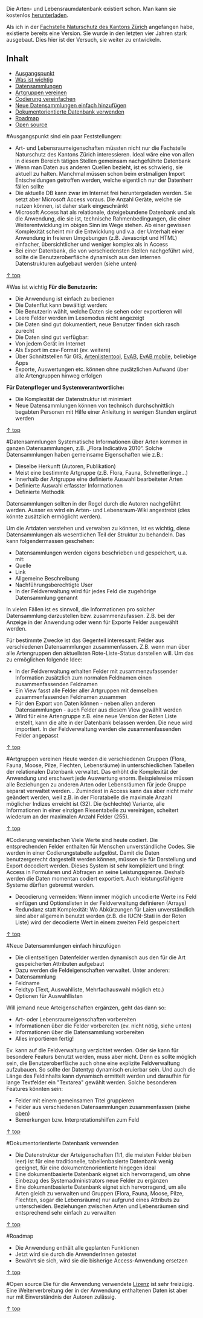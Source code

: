 <a name="top"></a>
Die Arten- und Lebensraumdatenbank existiert schon. Man kann sie kostenlos [herunterladen](http://www.aln.zh.ch/internet/baudirektion/aln/de/naturschutz/naturschutzdaten/tools/arten_db.html#a-content).


Als ich in der [Fachstelle Naturschutz des Kantons Zürich](http://www.naturschutz.zh.ch) angefangen habe, existierte bereits eine Version. Sie wurde in den letzten vier Jahren stark ausgebaut. Dies hier ist der Versuch, sie weiter zu entwickeln.

## Inhalt ##
* <a href="#Ausgangspunkt">Ausgangspunkt</a>
* <a href="#WasIstWichtig">Was ist wichtig</a>
* <a href="#Datensammlungen">Datensammlungen</a>
* <a href="#ArtgruppenVereinen">Artgruppen vereinen</a>
* <a href="#CodierungVereinfachen">Codierung vereinfachen</a>
* <a href="#NeueDatensammlungenEinfachHinzufügen">Neue Datensammlungen einfach hinzufügen</a>
* <a href="#DokumentorientierteDatenbankVerwenden">Dokumentorientierte Datenbank verwenden</a>
* <a href="#Roadmap">Roadmap</a>
* <a href="#OpenSource">Open source</a>

<a name="Ausgangspunkt"></a>
#Ausgangspunkt
sind ein paar Feststellungen:

- Art- und Lebensraumeigenschaften müssten nicht nur die Fachstelle Naturschutz des Kantons Zürich interessieren. Ideal wäre eine von allen in diesem Bereich tätigen Stellen gemeinsam nachgeführte Datenbank
- Wenn man Daten aus anderen Quellen bezieht, ist es schwierig, sie aktuell zu halten. Manchmal müssen schon beim erstmaligen Import Entscheidungen getroffen werden, welche eigentlich nur der Datenherr fällen sollte
- Die aktuelle DB kann zwar im Internet frei heruntergeladen werden. Sie setzt aber Microsoft Access voraus. Die Anzahl Geräte, welche sie nutzen können, ist daher stark eingeschränkt
- Microsoft Access hat als relationale, dateigebundene Datenbank und als die Anwendung, die sie ist, technische Rahmenbedingungen, die einer Weiterentwicklung im obigen Sinn im Wege stehen. Ab einer gewissen Komplexität scheint mir die Entwicklung und v.a. der Unterhalt einer Anwendung in freieren Umgebungen (z.B. Javascript und HTML) einfacher, übersichtlicher und weniger komplex als in Access
- Bei einer Datenbank, die von verschiedensten Stellen nachgeführt wird, sollte die Benutzeroberfläche dynamisch aus den internen Datenstrukturen aufgebaut werden (siehe unten)

<a href="#top">&#8593; top</a>

<a name="WasIstWichtig"></a>
#Was ist wichtig
**Für die Benutzerin:**

- Die Anwendung ist einfach zu bedienen
- Die Datenflut kann bewältigt werden:
 - Die Benutzerin wählt, welche Daten sie sehen oder exportieren will
 - Leere Felder werden im Lesemodus nicht angezeigt
- Die Daten sind gut dokumentiert, neue Benutzer finden sich rasch zurecht
- Die Daten sind gut verfügbar:
 - Von jedem Gerät im Internet
 - Als Export im csv-Format (ev. weitere)
 - Über Schnittstellen für GIS, [Artenlistentool](http://www.aln.zh.ch/internet/baudirektion/aln/de/naturschutz/naturschutzdaten/tools/artenlistentool.html#a-content), [EvAB](http://www.aln.zh.ch/internet/baudirektion/aln/de/naturschutz/naturschutzdaten/tools/evab.html#a-content), [EvAB mobile](https://github.com/barbalex/EvabMobile), beliebige Apps
- Exporte, Auswertungen etc. können ohne zusätzlichen Aufwand über alle Artengruppen hinweg erfolgen


**Für Datenpfleger und Systemverantwortliche:**

- Die Komplexität der Datenstruktur ist minimiert
- Neue Datensammlungen können von technisch durchschnittlich begabten Personen mit Hilfe einer Anleitung in wenigen Stunden ergänzt werden

<a href="#top">&#8593; top</a>

<a name="Datensammlungen"></a>
#Datensammlungen
Systematische Informationen über Arten kommen in ganzen Datensammlungen, z.B. „Flora Indicativa 2010“. Solche Datensammlungen haben gemeinsame Eigenschaften wie z.B.:

- Dieselbe Herkunft (Autoren, Publikation)
- Meist eine bestimmte Artgruppe (z.B. Flora, Fauna, Schmetterlinge…)
- Innerhalb der Artgruppe eine definierte Auswahl bearbeiteter Arten
- Definierte Auswahl erfasster Informationen
- Definierte Methodik

Datensammlungen sollten in der Regel durch die Autoren nachgeführt werden. Ausser es wird ein Arten- und Lebensraum-Wiki angestrebt (dies könnte zusätzlich ermöglicht werden).

Um die Artdaten verstehen und verwalten zu können, ist es wichtig, diese Datensammlungen als wesentlichen Teil der Struktur zu behandeln. Das kann folgendermassen geschehen:

- Datensammlungen werden eigens beschrieben und gespeichert, u.a. mit:
 - Quelle
 - Link
 - Allgemeine Beschreibung
 - Nachführungsberechtigte User
- In der Feldverwaltung wird für jedes Feld die zugehörige Datensammlung genannt

In vielen Fällen ist es sinnvoll, die Informationen pro solcher Datensammlung darzustellen bzw. zusammenzufassen. Z.B. bei der Anzeige in der Anwendung oder wenn für Exporte Felder ausgewählt werden.

<a name="FelderZusammenfassen"></a>
Für bestimmte Zwecke ist das Gegenteil interessant: Felder aus verschiedenen Datensammlungen zusammenfassen. Z.B. wenn man über alle Artengruppen den aktuellsten Rote-Liste-Status darstellen will. Um das zu ermöglichen folgende Idee:

- In der Feldverwaltung erhalten Felder mit zusammenzufassender Information zusätzlich zum normalen Feldnamen einen zusammenfassenden Feldnamen
- Ein View fasst alle Felder aller Artgruppen mit demselben zusammenfassenden Feldnamen zusammen
- Für den Export von Daten können - neben allen anderen Datensammlungen - auch Felder aus diesem View gewählt werden
- Wird für eine Artengruppe z.B. eine neue Version der Roten Liste erstellt, kann die alte in der Datenbank belassen werden. Die neue wird importiert. In der Feldverwaltung werden die zusammenfassenden Felder angepasst

<a href="#top">&#8593; top</a>

<a name="ArtgruppenVereinen"></a>
#Artgruppen vereinen
Heute werden die verschiedenen Gruppen (Flora, Fauna, Moose, Pilze, Flechten, Lebensräume) in unterschiedlichen Tabellen der relationalen Datenbank verwaltet. Das erhöht die Komplexität der Anwendung und erschwert jede Auswertung enorm. Beispielweise müssen alle Beziehungen zu anderen Arten oder Lebensräumen für jede Gruppe separat verwaltet werden... Zumindest in Access kann das aber nicht mehr geändert werden, weil z.B. in der Floratabelle die maximale Anzahl möglicher Indizes erreicht ist (32). Die (schlechte) Variante, alle Informationen in einer einzigen Riesentabelle zu vereinigen, scheitert wiederum an der maximalen Anzahl Felder (255).

<a href="#top">&#8593; top</a>

<a name="CodierungVereinfachen"></a>
#Codierung vereinfachen
Viele Werte sind heute codiert. Die entsprechenden Felder enthalten für Menschen unverständliche Codes. Sie werden in einer Codierungstabelle aufgelöst. Damit die Daten benutzergerecht dargestellt werden können, müssen sie für Darstellung und Export decodiert werden. Dieses System ist sehr kompliziert und bringt Access in Formularen und Abfragen an seine Leistungsgrenze. Deshalb werden die Daten momentan codiert exportiert. Auch leistungsfähigere Systeme dürften gebremst werden.
- Decodierung vermeiden: Wenn immer möglich uncodierte Werte ins Feld einfügen und Optionslisten in der Feldverwaltung definieren (Arrays)
- Redundanz statt Komplexität: Wo Abkürzungen für Laien unverständlich sind aber allgemein benutzt werden (z.B. die IUCN-Stati in der Roten Liste) wird der decodierte Wert in einem zweiten Feld gespeichert

<a href="#top">&#8593; top</a>

<a name="NeueDatensammlungenEinfachHinzufügen"></a>
#Neue Datensammlungen einfach hinzufügen
- Die clientseitigen Datenfelder werden dynamisch aus den für die Art gespeicherten Attributen aufgebaut
- Dazu werden die Feldeigenschaften verwaltet. Unter anderen:
 - Datensammlung
 - Feldname
 - Feldtyp (Text, Auswahlliste, Mehrfachauswahl möglich etc.)
 - Optionen für Auswahllisten

Will jemand neue Arteigenschaften ergänzen, geht das dann so:

- Art- oder Lebensraumeigenschaften vorbereiten
- Informationen über die Felder vorbereiten (ev. nicht nötig, siehe unten)
- Informationen über die Datensammlung vorbereiten
- Alles importieren
fertig!

Ev. kann auf die Feldverwaltung verzichtet werden. Oder sie kann für besondere Featurs benutzt werden, muss aber nicht. Denn es sollte möglich sein, die Benutzeroberfläche auch ohne eine explizite Feldverwaltung aufzubauen. So sollte der Datentyp dynamisch eruierbar sein. Und auch die Länge des Feldinhalts kann dynamisch ermittelt werden und daraufhin für lange Textfelder ein "Textarea" gewählt werden.
Solche besonderen Features könnten sein:
- Felder mit einem gemeinsamen Titel gruppieren
- Felder aus verschiedenen Datensammlungen zusammenfassen (siehe <a href="FelderZusammenfassen">oben</a>)
- Bemerkungen bzw. Interpretationshilfen zum Feld

<a href="#top">&#8593; top</a>

<a name="DokumentorientierteDatenbankVerwenden"></a>
#Dokumentorientierte Datenbank verwenden
- Die Datenstruktur der Arteigenschaften (1:1, die meisten Felder bleiben leer) ist für eine traditionelle, tabellenbasierte Datenbank wenig geeignet, für eine dokumentenorientierte hingegen ideal
- Eine dokumentbasierte Datenbank eignet sich hervorragend, um ohne Einbezug des Systemadministrators neue Felder zu ergänzen
- Eine dokumentbasierte Datenbank eignet sich hervorragend, um alle Arten gleich zu verwalten und Gruppen (Flora, Fauna, Moose, Pilze, Flechten, sogar die Lebensräume) nur aufgrund eines Attributs zu unterscheiden. Beziehungen zwischen Arten und Lebensräumen sind entsprechend sehr einfach zu verwalten

<a href="#top">&#8593; top</a>

<a name="Roadmap"></a>
#Roadmap
- Die Anwendung enthält alle geplanten Funktionen
- Jetzt wird sie durch die AnwenderInnen getestet
- Bewährt sie sich, wird sie die bisherige Access-Anwendung ersetzen

<a href="#top">&#8593; top</a>

<a name="OpenSource"></a>
#Open source
Die für die Anwendung verwendete [Lizenz](https://github.com/barbalex/artendb/blob/master/License.md) ist sehr freizügig. Eine Weiterverbreitung der in der Anwendung enthaltenen Daten ist aber nur mit Einverständnis der Autoren zulässig.

<a href="#top">&#8593; top</a>